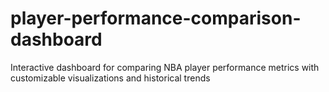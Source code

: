 # player-performance-comparison-dashboard
Interactive dashboard for comparing NBA player performance metrics with customizable visualizations and historical trends
